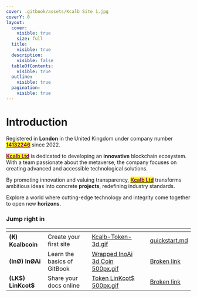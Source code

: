 ```yaml
---
cover: .gitbook/assets/Kcalb Site 1.jpg
coverY: 0
layout:
  cover:
    visible: true
    size: full
  title:
    visible: true
  description:
    visible: false
  tableOfContents:
    visible: true
  outline:
    visible: true
  pagination:
    visible: true
---
```


# Introduction

Registered in **London** in the United Kingdom under company number [<mark style="color:purple;">**14132246**</mark>](https://find-and-update.company-information.service.gov.uk/company/14132246) since 2022.&#x20;

[<mark style="color:purple;">**Kcalb Ltd**</mark>](https://kcalb.org/) is dedicated to developing an **innovative** blockchain ecosystem. With a team passionate about the metaverse, the company focuses on creating advanced and accessible technological solutions.&#x20;

By promoting innovation and valuing transparency, [<mark style="color:purple;">**Kcalb Ltd**</mark>](https://kcalb.org/) transforms ambitious ideas into concrete **projects**, redefining industry standards.&#x20;

Explore a world where cutting-edge technology and integrity come together to open new **horizons**.

### Jump right in

<table data-view="cards"><thead><tr><th></th><th></th><th data-hidden data-card-cover data-type="files"></th><th data-hidden></th><th data-hidden data-card-target data-type="content-ref"></th></tr></thead><tbody><tr><td> <strong>(Ꞣ) Kcalbcoin</strong></td><td>Create your first site</td><td><a href=".gitbook/assets/Kcalb-Token-3d.gif">Kcalb-Token-3d.gif</a></td><td></td><td><a href="getting-started/quickstart.md">quickstart.md</a></td></tr><tr><td><strong>(InØ) InØAi</strong></td><td>Learn the basics of GitBook</td><td><a href=".gitbook/assets/Wrapped InoAi 3d Coin 500px.gif">Wrapped InoAi 3d Coin 500px.gif</a></td><td></td><td><a href="broken-reference">Broken link</a></td></tr><tr><td><strong>(LK$) LinKcot$</strong></td><td>Share your docs online</td><td><a href=".gitbook/assets/Token LinKcot$ 500px.gif">Token LinKcot$ 500px.gif</a></td><td></td><td><a href="broken-reference">Broken link</a></td></tr></tbody></table>
